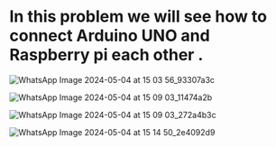 <h1>In this problem we will see how to connect Arduino UNO and Raspberry pi each other .</h1>




![WhatsApp Image 2024-05-04 at 15 03 56_93307a3c](https://github.com/souravlouha/IOT_2nd_year2023-24/assets/130911872/4376f2d9-404f-4b7f-a994-f20dc0f9763b)

![WhatsApp Image 2024-05-04 at 15 09 03_11474a2b](https://github.com/souravlouha/IOT_2nd_year2023-24/assets/130911872/7df1c002-d8ed-4127-90c9-64e7d5227f68)

![WhatsApp Image 2024-05-04 at 15 09 03_272a4b3c](https://github.com/souravlouha/IOT_2nd_year2023-24/assets/130911872/df3fdf30-624f-4434-94d7-6a75468ab60d)



![WhatsApp Image 2024-05-04 at 15 14 50_2e4092d9](https://github.com/souravlouha/IOT_2nd_year2023-24/assets/130911872/de4160cd-e7e5-461a-b088-98a223ef8465)













